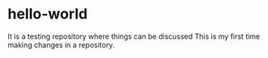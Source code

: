 # hello-world
It is a testing repository where things can be discussed
This is my first time making changes in a repository.
